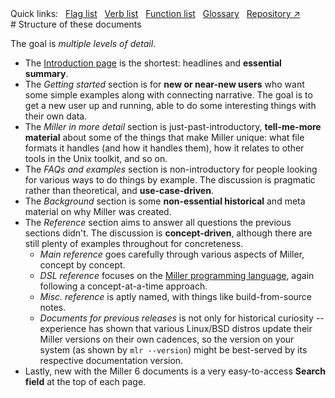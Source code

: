 <!---  PLEASE DO NOT EDIT DIRECTLY. EDIT THE .md.in FILE PLEASE. --->
<div>
<span class="quicklinks">
Quick links:
&nbsp;
<a class="quicklink" href="../reference-main-flag-list/index.html">Flag list</a>
&nbsp;
<a class="quicklink" href="../reference-verbs/index.html">Verb list</a>
&nbsp;
<a class="quicklink" href="../reference-dsl-builtin-functions/index.html">Function list</a>
&nbsp;
<a class="quicklink" href="../glossary/index.html">Glossary</a>
&nbsp;
<a class="quicklink" href="https://github.com/johnkerl/miller" target="_blank">Repository ↗</a>
</span>
</div>
# Structure of these documents

The goal is _multiple levels of detail_.

* The [Introduction page](index.md) is the shortest: headlines and **essential summary**.
* The _Getting started_ section is for **new or near-new users** who want some simple examples along with connecting narrative. The goal is to get a new user up and running, able to do some interesting things with their own data.
* The _Miller in more detail_ section is just-past-introductory, **tell-me-more material** about some of the things that make Miller unique: what file formats it handles (and how it handles them), how it relates to other tools in the Unix toolkit, and so on.
* The _FAQs and examples_ section is non-introductory for people looking for various ways to do things by example. The discussion is pragmatic rather than theoretical, and **use-case-driven**.
* The _Background_ section is some **non-essential historical** and meta material on why Miller was created.
* The _Reference_ section aims to answer all questions the previous sections didn't. The discussion is **concept-driven**, although there are still plenty of examples throughout for concreteness.
    * _Main reference_ goes carefully through various aspects of Miller, concept by concept.
    * _DSL reference_ focuses on the [Miller programming language](miller-programming-language.md), again following a concept-at-a-time approach.
    * _Misc. reference_ is aptly named, with things like build-from-source notes.
    * _Documents for previous releases_ is not only for historical curiosity -- experience has shown that various Linux/BSD distros update their Miller versions on their own cadences, so the version on your system (as shown by `mlr --version`) might be best-served by its respective documentation version.
* Lastly, new with the Miller 6 documents is a very easy-to-access **Search field** at the top of each page.
